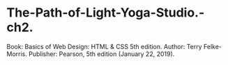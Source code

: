 # The-Path-of-Light-Yoga-Studio.-ch2.

Book: Basics of Web Design: HTML & CSS 5th edition.
Author: Terry Felke-Morris.
Publisher: Pearson, 5th edition (January 22, 2019).
